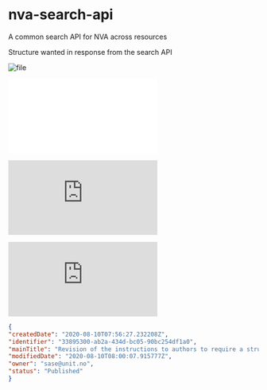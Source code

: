 # nva-search-api
A common search API for NVA across resources


Structure wanted in response from the search API

![file](file://sample_data_in_response.json)

![relative](./sample_data_in_response.md)

![link_md](https://github.com/BIBSYSDEV/nva-search-api/blob/NP-1300-seach-api-initial/sample_data_in_response.md)

![link_json](https://github.com/BIBSYSDEV/nva-search-api/blob/NP-1300-seach-api-initial/sample_data_in_response.json)


```JSON
{
"createdDate": "2020-08-10T07:56:27.232208Z",
"identifier": "33895300-ab2a-434d-bc05-90bc254df1a0",
"mainTitle": "Revision of the instructions to authors to require a structured abstract, digital object identifier of each reference, and author’s voice recording may increase journal access",
"modifiedDate": "2020-08-10T08:00:07.915777Z",
"owner": "sase@unit.no",
"status": "Published"
}
```